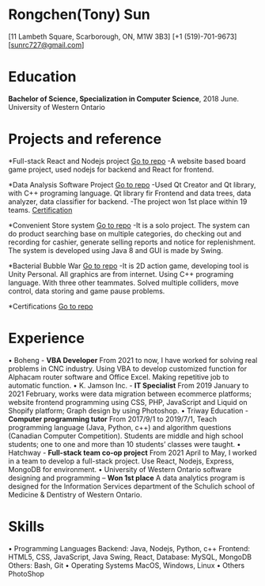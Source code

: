 # Rongchen(Tony) Sun
[11 Lambeth Square, Scarborough, ON, M1W 3B3]
[+1 (519)-701-9673] [sunrc727@gmail.com]

# Education
**Bachelor of Science, Specialization in Computer Science**, 2018 June.
University of Western Ontario

# Projects and reference
*Full-stack React and Nodejs project [Go to repo](https://github.com/rsun45/About_Me/tree/main/Full-stack%20React%20and%20Nodejs%20project%20)
	-A website based board game project, used nodejs for backend and React for frontend.

*Data Analysis Software Project [Go to repo](https://github.com/rsun45/About_Me/tree/main/CS3307)
	-Used Qt Creator and Qt library, with C++ programing language. Qt library fir Frontend and data trees, data analyzer, data classifier for backend. 
	-The project won 1st place within 19 teams. [Certification](hhttps://github.com/rsun45/About_Me/blob/main/Certifications/1st%20place%20certification.png)
	
*Convenient Store system [Go to repo](https://github.com/rsun45/About_Me/tree/main/Convenient%20Store%20system)
	-It is a solo project. The system can do product searching base on multiple categories, do checking out and recording for cashier, generate selling reports and notice for replenishment. The system is developed using Java 8 and GUI is made by Swing.
	
*Bacterial Bubble War [Go to repo](https://github.com/rsun45/About_Me/tree/main/Bacterial%20Bubble%20War)
	-It is 2D action game, developing tool is Unity Personal. All graphics are from internet. Using C++ programing language. With three other teammates. Solved multiple colliders, move control, data storing and game pause problems.

*Certifications [Go to repo](https://github.com/rsun45/About_Me/tree/main/Certifications)


# Experience
• Boheng - **VBA Developer**
From 2021 to now, I have worked for solving real problems in CNC industry. Using VBA to develop customized function for Alphacam router software and Office Excel. Making repetitive job to automatic function.
• K. Jamson Inc. - **IT Specialist**
From 2019 January to 2021 February, works were data migration between ecommerce platforms; website frontend programming using CSS, PHP, JavaScript and Liquid on Shopify platform; Graph design by using Photoshop.
• Triway Education - **Computer programming tutor**
From 2017/9/1 to 2019/7/1, Teach programming language (Java, Python, c++) and algorithm questions (Canadian Computer Competition). Students are middle and high school students; one to one and more than 10 students’ classes were taught.
• Hatchway - **Full-stack team co-op project**
From 2021 April to May, I worked in a team to develop a full-stack project. Use React, Nodejs, Express, MongoDB for environment. 
• University of Western Ontario software designing and programming – **Won 1st place** 
A data analytics program is designed for the Information Services department of the Schulich school of Medicine & Dentistry of Western Ontario.

# Skills
• Programming Languages	Backend: Java, Nodejs, Python, c++
					Frontend: HTML5, CSS, JavaScript, Java Swing, React,
					Database: MySQL, MongoDB
					Others: Bash, Git
• Operating Systems		MacOS, Windows, Linux
• Others			PhotoShop


